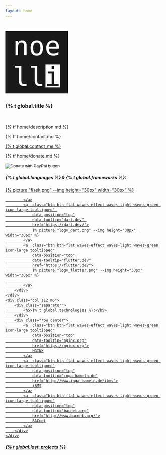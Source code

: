 ```yaml
---
layout: home
---
```


<h1 class="header center"><img style="height: 200px; width: 200px;" src="assets/images/noelli.png" alt=""></h1>
<h3 class="no-top-margin header center">{% t global.title %}</h3>
<br>
<div class="row center">
    <p class="flow-text">
        {% tf home/description.md %}
    </p>
</div>
<div class="row center">
    <div class="col s12 m6">
        <p class="flow-text">
            {% tf home/contact.md %}
        </p>
        <p class="flow-text">
            <a class="icon-large green-text" target="_blank" href="mailto:{{ site.email }}"><i class="fa fa-envelope green-text" style=""></i> {% t global.contact_me %}</a>
        </p>
    </div>
    <div class="col s12 m6">
        <p class="flow-text">
            {% tf home/donate.md %}
        </p>
        <p class="flow-text">
            <form action="https://www.paypal.com/donate" method="post" target="_top">
                <input type="hidden" name="hosted_button_id" value="96QF69TJDWTPS" />
                <input type="image" src="https://www.paypalobjects.com/en_US/DK/i/btn/btn_donateCC_LG.gif" border="0" name="submit" title="PayPal - The safer, easier way to pay online!" alt="Donate with PayPal button" />
                <img alt="" border="0" src="https://www.paypal.com/en_DE/i/scr/pixel.gif" width="1" height="1" />
            </form>
        </p>
    </div>
</div>
<div class="row center">
    <div class="col s12 m6">
        <div class="separator">
            <h5>{% t global.languages %} & {% t global.frameworks %}:</h5>
        </div>
        <div class="row center">
            <a  class="btn btn-flat waves-effect waves-light waves-green icon-large tooltipped"
                data-position="top"
                data-tooltip="python.org"
                href="https://python.org">
                <i class="fab fa-python"></i>
            </a>
            <a  class="btn btn-flat waves-effect waves-light waves-green icon-large tooltipped" 
                data-position="top" 
                data-tooltip="flask.palletsprojects.com" 
                href="https://flask.palletsprojects.com/">
                {% picture "flask.png" --img height="30px" width="30px" %}
                
            </a>
            <a  class="btn btn-flat waves-effect waves-light waves-green icon-large tooltipped" 
                data-position="top"
                data-tooltip="dart.dev" 
                href="https://dart.dev/">
                {% picture "logo_dart.png" --img height="30px" width="30px" %}
            </a>
            <a  class="btn btn-flat waves-effect waves-light waves-green icon-large tooltipped" 
                data-position="top" 
                data-tooltip="flutter.dev" 
                href="https://flutter.dev">
                {% picture "logo_flutter.png" --img height="30px" width="30px" %}
                
            </a>
        </div>
    </div>
    <div class="col s12 m6">
        <div class="separator">
            <h5>{% t global.technologies %}:</h5>
        </div>
        <div class="row center">
            <a  class="btn btn-flat waves-effect waves-light waves-green icon-large tooltipped"
                data-position="top"
                data-tooltip="nginx.org"
                href="https://nginx.org">
                NGINX
            </a>
            <a  class="btn btn-flat waves-effect waves-light waves-green icon-large tooltipped"
                data-position="top"
                data-tooltip="inga-hameln.de"
                href="http://www.inga-hameln.de/ibms">
                iBMS
            </a>
            <a  class="btn btn-flat waves-effect waves-light waves-green icon-large tooltipped"
                data-position="top"
                data-tooltip="bacnet.org"
                href="http://www.bacnet.org/">
                BACnet
            </a>
        </div>
    </div>
</div>
<div class="separator">
    <h5>{% t global.last_projects %}</h5>
</div>

<br>